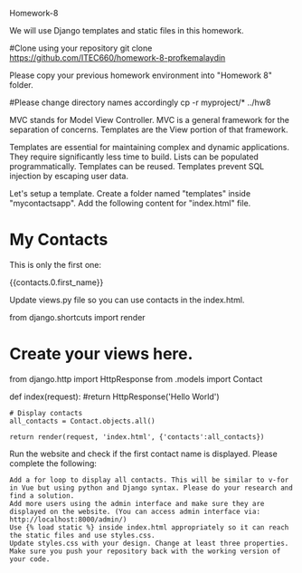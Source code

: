 Homework-8

We will use Django templates and static files in this homework.

#Clone using your repository
git clone https://github.com/ITEC660/homework-8-profkemalaydin

Please copy your previous homework environment into "Homework 8" folder.

#Please change directory names accordingly
cp -r myproject/* ../hw8

MVC stands for Model View Controller. MVC is a general framework for the separation of concerns. Templates are the View portion of that framework.

Templates are essential for maintaining complex and dynamic applications. They require significantly less time to build. Lists can be populated programmatically. Templates can be reused. Templates prevent SQL injection by escaping user data.

Let's setup a template. Create a folder named "templates" inside "mycontactsapp". Add the following content for "index.html" file.

<!DOCTYPE html>
<html lang = "en">

<head>
  <title>Page Title</title>
  <link rel="stylesheet" href={% static 'styles.css' %} />
</head>
<body>

<h1>My Contacts</h1>
<p>This is only the first one:</p>
<p>{{contacts.0.first_name}}</p>
</body>
</html>

Update views.py file so you can use contacts in the index.html.

from django.shortcuts import render

# Create your views here.
from django.http import HttpResponse
from .models import Contact

def index(request):
    #return HttpResponse('Hello World')

    # Display contacts
    all_contacts = Contact.objects.all()
    
    return render(request, 'index.html', {'contacts':all_contacts})

Run the website and check if the first contact name is displayed.
Please complete the following:

    Add a for loop to display all contacts. This will be similar to v-for in Vue but using python and Django syntax. Please do your research and find a solution.
    Add more users using the admin interface and make sure they are displayed on the website. (You can access admin interface via: http://localhost:8000/admin/)
    Use {% load static %} inside index.html appropriately so it can reach the static files and use styles.css.
    Update styles.css with your design. Change at least three properties.
    Make sure you push your repository back with the working version of your code.
